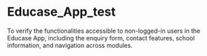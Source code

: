 # Educase_App_test
To verify the functionalities accessible to non-logged-in users in the Educase App, including the enquiry form, contact features, school information, and navigation across modules.
